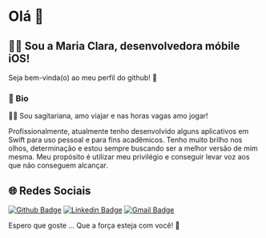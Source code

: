 # Olá :wave:
 
## :woman_technologist: Sou a Maria Clara, desenvolvedora móbile iOS!

Seja bem-vinda(o) ao meu perfil do github! :star_struck:

### :bookmark: Bio 

:sassy_woman: Sou sagitariana, amo viajar e nas horas vagas amo jogar!

Profissionalmente, atualmente tenho desenvolvido alguns aplicativos em Swift para uso pessoal e para fins acadêmicos. Tenho muito brilho nos olhos, determinação e estou sempre buscando ser a melhor versão de mim mesma. Meu propósito é utilizar meu privilégio e conseguir levar voz aos que não conseguem alcançar.
 
## :globe_with_meridians: Redes Sociais 
[![Github Badge](https://img.shields.io/badge/-Github-000?style=flat-square&logo=Github&logoColor=white&link=github.com/joshua-dias)](https://github.com/MariaClaraLopes)
[![Linkedin Badge](https://img.shields.io/badge/-LinkedIn-blue?style=flat-square&logo=Linkedin&logoColor=white&link=https://www.linkedin.com/in/joshuadiass/)](https://www.linkedin.com/in/maria-clara-lopes-6a4554140/)
[![Gmail Badge](https://img.shields.io/badge/-Gmail-c14438?style=flat-square&logo=Gmail&logoColor=white&link=mailto:joshuadias09@gmail.com)](mailto:mariacllara.lopes@gmail.com)
 
Espero que goste ... Que a força esteja com você! :vulcan_salute:

